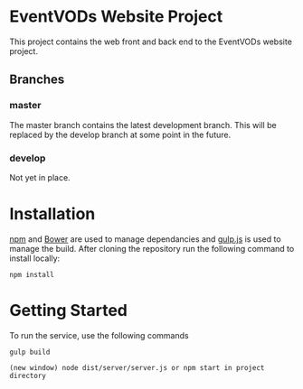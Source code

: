 # EventVODs Website Project
This project contains the web front and back end to the EventVODs website project.

## Branches

### master
The master branch contains the latest development branch. This will be replaced by the develop branch at some point in the future.

### develop
Not yet in place.

# Installation
[npm](https://www.npmjs.com/) and [Bower](http://bower.io/) are used to manage dependancies and [gulp.js](http://gulpjs.com/) is used to manage the build. After cloning the repository run the following command to install locally:
```
npm install
```

# Getting Started
To run the service, use the following commands
```
gulp build

(new window) node dist/server/server.js or npm start in project directory
```
